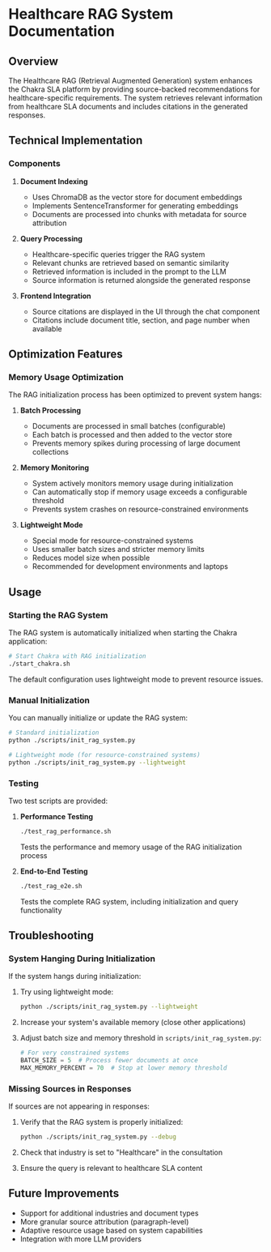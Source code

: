 # Healthcare RAG System Documentation

## Overview

The Healthcare RAG (Retrieval Augmented Generation) system enhances the Chakra SLA platform by providing source-backed recommendations for healthcare-specific requirements. The system retrieves relevant information from healthcare SLA documents and includes citations in the generated responses.

## Technical Implementation

### Components

1. **Document Indexing**
   - Uses ChromaDB as the vector store for document embeddings
   - Implements SentenceTransformer for generating embeddings
   - Documents are processed into chunks with metadata for source attribution

2. **Query Processing**
   - Healthcare-specific queries trigger the RAG system
   - Relevant chunks are retrieved based on semantic similarity
   - Retrieved information is included in the prompt to the LLM
   - Source information is returned alongside the generated response

3. **Frontend Integration**
   - Source citations are displayed in the UI through the chat component
   - Citations include document title, section, and page number when available

## Optimization Features

### Memory Usage Optimization

The RAG initialization process has been optimized to prevent system hangs:

1. **Batch Processing**
   - Documents are processed in small batches (configurable)
   - Each batch is processed and then added to the vector store
   - Prevents memory spikes during processing of large document collections

2. **Memory Monitoring**
   - System actively monitors memory usage during initialization
   - Can automatically stop if memory usage exceeds a configurable threshold
   - Prevents system crashes on resource-constrained environments

3. **Lightweight Mode**
   - Special mode for resource-constrained systems
   - Uses smaller batch sizes and stricter memory limits
   - Reduces model size when possible
   - Recommended for development environments and laptops

## Usage

### Starting the RAG System

The RAG system is automatically initialized when starting the Chakra application:

```bash
# Start Chakra with RAG initialization
./start_chakra.sh
```

The default configuration uses lightweight mode to prevent resource issues.

### Manual Initialization

You can manually initialize or update the RAG system:

```bash
# Standard initialization
python ./scripts/init_rag_system.py

# Lightweight mode (for resource-constrained systems)
python ./scripts/init_rag_system.py --lightweight
```

### Testing

Two test scripts are provided:

1. **Performance Testing**
   ```bash
   ./test_rag_performance.sh
   ```
   Tests the performance and memory usage of the RAG initialization process

2. **End-to-End Testing**
   ```bash
   ./test_rag_e2e.sh
   ```
   Tests the complete RAG system, including initialization and query functionality

## Troubleshooting

### System Hanging During Initialization

If the system hangs during initialization:

1. Try using lightweight mode:
   ```bash
   python ./scripts/init_rag_system.py --lightweight
   ```

2. Increase your system's available memory (close other applications)

3. Adjust batch size and memory threshold in `scripts/init_rag_system.py`:
   ```python
   # For very constrained systems
   BATCH_SIZE = 5  # Process fewer documents at once
   MAX_MEMORY_PERCENT = 70  # Stop at lower memory threshold
   ```

### Missing Sources in Responses

If sources are not appearing in responses:

1. Verify that the RAG system is properly initialized:
   ```bash
   python ./scripts/init_rag_system.py --debug
   ```

2. Check that industry is set to "Healthcare" in the consultation

3. Ensure the query is relevant to healthcare SLA content

## Future Improvements

- Support for additional industries and document types
- More granular source attribution (paragraph-level)
- Adaptive resource usage based on system capabilities
- Integration with more LLM providers